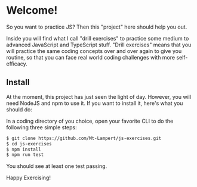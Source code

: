 # Welcome!

So you want to practice JS? Then this "project" here should help you out.

Inside you will find what I call "drill exercises" to practice some medium to advanced JavaScript and TypeScript stuff. "Drill exercises" means that you will practice the same coding concepts over and over again to give you routine, so that you can face real world coding challenges with more self-efficacy.

## Install

At the moment, this project has just seen the light of day. However, you will need NodeJS and npm to use it. If you want to install it, here's what you should do:

In a coding directory of you choice, open your favorite CLI to do the following three simple steps:

```bash
$ git clone https://github.com/Mt-Lampert/js-exercises.git
$ cd js-exercises
$ npm install
$ npm run test
```

You should see at least one test passing.

Happy Exercising!

